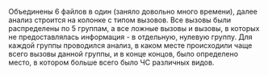 Объединены 6 файлов в один (заняло довольно много времени), далее анализ строится на колонке с типом вызовов. Все вызовы были распределены по 5 группам, а все ложные вызовы и вызовы, в которых не предоставлялась информация - в отдельную, нулевую группу. Для каждой группы проводился анализ, в каком месте происходили чаще всего вызовы данной группы, и в конце концов, было определено место, в котором больше всего было ЧС различных видов.
